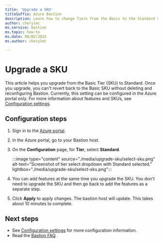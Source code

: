 ```yaml
---
title: 'Upgrade a SKU'
titleSuffix: Azure Bastion
description: Learn how to change Tiers from the Basic to the Standard SKU.
author: cherylmc
ms.service: bastion
ms.topic: how-to
ms.date: 08/02/2022
ms.author: cherylmc

---
```


# Upgrade a SKU

This article helps you upgrade from the Basic Tier (SKU) to Standard. Once you upgrade, you can't revert back to the Basic SKU without deleting and reconfiguring Bastion. Currently, this setting can be configured in the Azure portal only. For more information about features and SKUs, see [Configuration settings](configuration-settings.md).

## Configuration steps

1. Sign in to the [Azure portal](https://portal.azure.com).
1. In the Azure portal, go to your Bastion host.
1. On the **Configuration** page, for **Tier**, select **Standard**.

   :::image type="content" source="./media/upgrade-sku/select-sku.png" alt-text="Screenshot of tier select dropdown with Standard selected." lightbox="./media/upgrade-sku/select-sku.png":::

1. You can add features at the same time you upgrade the SKU. You don't need to upgrade the SKU and then go back to add the features as a separate step.

1. Click **Apply** to apply changes. The bastion host will update. This takes about 10 minutes to complete.

## Next steps

* See [Configuration settings](configuration-settings.md) for more configuration information.
* Read the [Bastion FAQ](bastion-faq.md).
